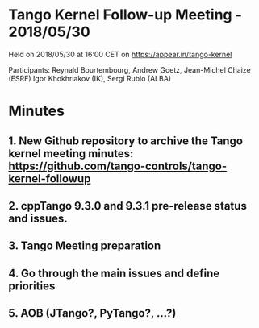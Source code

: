 # Tango Kernel Follow-up Meeting - 2018/05/30

Held on 2018/05/30 at 16:00 CET on https://appear.in/tango-kernel

Participants: Reynald Bourtembourg, Andrew Goetz, Jean-Michel Chaize (ESRF)
              Igor Khokhriakov (IK), Sergi Rubio (ALBA)

# Minutes
## 1. New Github repository to archive the Tango kernel meeting minutes: https://github.com/tango-controls/tango-kernel-followup
## 2. cppTango 9.3.0 and 9.3.1 pre-release status and issues.
## 3. Tango Meeting preparation
## 4. Go through the main issues and define priorities
## 5. AOB (JTango?, PyTango?, ...?)
